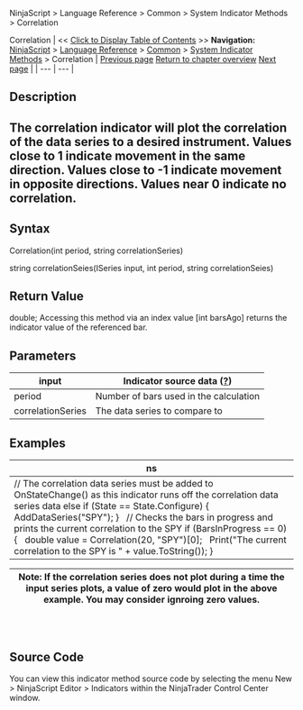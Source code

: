 ﻿
NinjaScript > Language Reference > Common > System Indicator Methods > Correlation

Correlation
| << [Click to Display Table of Contents](correlation.md) >> **Navigation:**     [NinjaScript](ninjascript.md) > [Language Reference](language_reference_wip.md) > [Common](common.md) > [System Indicator Methods](indicators.md) > Correlation | [Previous page](commodity_channel_index_cci.md) [Return to chapter overview](indicators.md) [Next page](current_day_ohl.md) |
| --- | --- |
## Description
## The correlation indicator will plot the correlation of the data series to a desired instrument. Values close to 1 indicate movement in the same direction. Values close to -1 indicate movement in opposite directions. Values near 0 indicate no correlation.

## Syntax
Correlation(int period, string correlationSeries)  

string correlationSeies(ISeries<double> input, int period, string correlationSeies)

## Return Value
double; Accessing this method via an index value [int barsAgo] returns the indicator value of the referenced bar.

## Parameters
| input | Indicator source data ([?](valid_input_data_for_indicator.md)) |
| --- | --- |
| period | Number of bars used in the calculation |
| correlationSeries | The data series to compare to |

## Examples
| ns |
| --- |
| // The correlation data series must be added to OnStateChange() as this indicator runs off the correlation data series data else if (State == State.Configure) {    AddDataSeries("SPY"); }   // Checks the bars in progress and prints the current correlation to the SPY if (BarsInProgress == 0) {    double value = Correlation(20, "SPY")[0];    Print("The current correlation to the SPY is " + value.ToString()); } |

| Note: If the correlation series does not plot during a time the input series plots, a value of zero would plot in the above example. You may consider ignroing zero values. |
| --- |

## 
 
## Source Code
You can view this indicator method source code by selecting the menu New > NinjaScript Editor > Indicators within the NinjaTrader Control Center window.
